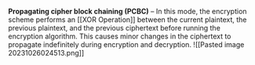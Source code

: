 **Propagating cipher block chaining (PCBC)** – In this mode, the encryption scheme performs an [[XOR Operation]] between the current plaintext, the previous plaintext, and the previous ciphertext before running the encryption algorithm. This causes minor changes in the ciphertext to propagate indefinitely during encryption and decryption.
![[Pasted image 20231026024513.png]]